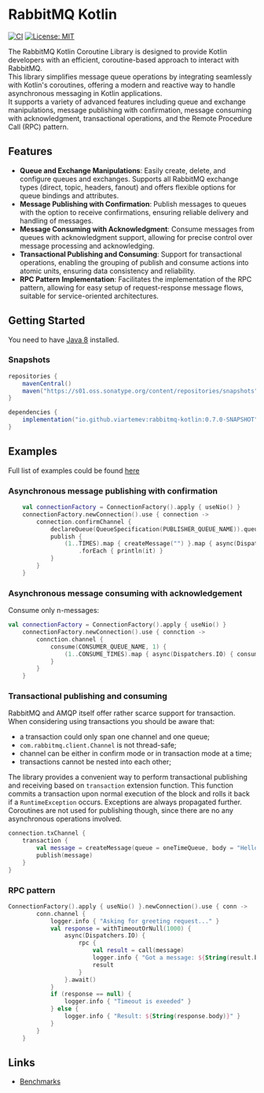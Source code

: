 # RabbitMQ Kotlin
[![CI](https://github.com/viartemev/rabbitmq-kotlin/actions/workflows/gradle.yml/badge.svg?branch=master)](https://github.com/viartemev/rabbitmq-kotlin/actions/workflows/gradle.yml)
[![License: MIT](https://img.shields.io/badge/License-MIT-yellow.svg)](https://opensource.org/licenses/MIT)

The RabbitMQ Kotlin Coroutine Library is designed to provide Kotlin developers with an efficient, coroutine-based approach to interact with RabbitMQ.  
This library simplifies message queue operations by integrating seamlessly with Kotlin's coroutines, offering a modern and reactive way to handle asynchronous messaging in Kotlin applications.   
It supports a variety of advanced features including queue and exchange manipulations, message publishing with confirmation, message consuming with acknowledgment, transactional operations, and the Remote Procedure Call (RPC) pattern.  

## Features

- **Queue and Exchange Manipulations**: Easily create, delete, and configure queues and exchanges. Supports all RabbitMQ exchange types (direct, topic, headers, fanout) and offers flexible options for queue bindings and attributes.
- **Message Publishing with Confirmation**: Publish messages to queues with the option to receive confirmations, ensuring reliable delivery and handling of messages.
- **Message Consuming with Acknowledgment**: Consume messages from queues with acknowledgment support, allowing for precise control over message processing and acknowledging.
- **Transactional Publishing and Consuming**: Support for transactional operations, enabling the grouping of publish and consume actions into atomic units, ensuring data consistency and reliability.
- **RPC Pattern Implementation**: Facilitates the implementation of the RPC pattern, allowing for easy setup of request-response message flows, suitable for service-oriented architectures.

## Getting Started
You need to have [Java 8](https://www.oracle.com/java/technologies/javase/javase8u211-later-archive-downloads.html) installed.

### Snapshots
```gradle
repositories {
    mavenCentral()
    maven("https://s01.oss.sonatype.org/content/repositories/snapshots")
}

dependencies {
    implementation("io.github.viartemev:rabbitmq-kotlin:0.7.0-SNAPSHOT")
}
```

## Examples
Full list of examples could be found [here](rabbitmq-kotlin-example/src/main)

### Asynchronous message publishing with confirmation
```kotlin
    val connectionFactory = ConnectionFactory().apply { useNio() }
    connectionFactory.newConnection().use { connection ->
        connection.confirmChannel {
            declareQueue(QueueSpecification(PUBLISHER_QUEUE_NAME)).queue
            publish {
                (1..TIMES).map { createMessage("") }.map { async(Dispatchers.IO) { publishWithConfirm(it) } }.awaitAll()
                    .forEach { println(it) }
            }
        }
    }
```

### Asynchronous message consuming with acknowledgement
Consume only n-messages:
```kotlin
val connectionFactory = ConnectionFactory().apply { useNio() }
    connectionFactory.newConnection().use { connction ->
        connction.channel {
            consume(CONSUMER_QUEUE_NAME, 1) {
                (1..CONSUME_TIMES).map { async(Dispatchers.IO) { consumeMessageWithConfirm(handler) } }.awaitAll()
            }
        }
    }
```

### Transactional publishing and consuming

RabbitMQ and AMQP itself offer rather scarce support for transaction. When considering using transactions you should be aware that:
* a transaction could only span one channel and one queue;
* `com.rabbitmq.client.Channel` is not thread-safe;
* channel can be either in confirm mode or in transaction mode at a time;
* transactions cannot be nested into each other;

 The library provides a convenient way to perform transactional publishing and receiving based on `transaction` extension function. This function commits a transaction upon normal execution of the block and rolls it back if a `RuntimeException` occurs. Exceptions are always propagated further. Coroutines are not used for publishing though, since there are no any asynchronous operations involved.

```kotlin
connection.txChannel {
    transaction {
        val message = createMessage(queue = oneTimeQueue, body = "Hello from tx")
        publish(message)
    }
}
```

### RPC pattern
```kotlin
ConnectionFactory().apply { useNio() }.newConnection().use { conn ->
        conn.channel {
            logger.info { "Asking for greeting request..." }
            val response = withTimeoutOrNull(1000) {
                async(Dispatchers.IO) {
                    rpc {
                        val result = call(message)
                        logger.info { "Got a message: ${String(result.body)}" }
                        result
                    }
                }.await()
            }
            if (response == null) {
                logger.info { "Timeout is exeeded" }
            } else {
                logger.info { "Result: ${String(response.body)}" }
            }
        }
    }
```

## Links
* [Benchmarks](https://github.com/viartemev/the-white-rabbit/issues/88#issuecomment-470461937)
